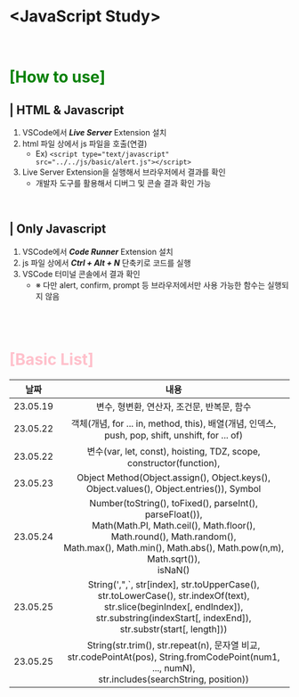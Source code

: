 # \<JavaScript Study>

<br>

# <font color="green">__[How to use]__</font>
## | __HTML & Javascript__
1. VSCode에서 **_Live Server_** Extension 설치
2. html 파일 상에서 js 파일을 호출(연결)
    - Ex) ```<script type="text/javascript" src="../../js/basic/alert.js"></script>```
3. Live Server Extension을 실행해서 브라우저에서 결과를 확인
    - 개발자 도구를 활용해서 디버그 및 콘솔 결과 확인 가능

<br>

## | __Only Javascript__
1. VSCode에서 **_Code Runner_** Extension 설치
2. js 파일 상에서 **_Ctrl + Alt + N_** 단축키로 코드를 실행
3. VSCode 터미널 콘솔에서 결과 확인
    - ※ 다만 alert, confirm, prompt 등 브라우저에서만 사용 가능한 함수는 실행되지 않음

<br><br>

# <font color="pink">**[Basic List]**</font>

|날짜|내용
|:---:|:---:|
|23.05.19|변수, 형변환, 연산자, 조건문, 반복문, 함수|
|23.05.22|객체(개념, for ... in, method, this), 배열(개념, 인덱스, push, pop, shift, unshift, for ... of)|
|23.05.22|변수(var, let, const), hoisting, TDZ, scope, constructor(function), |
|23.05.23|Object Method(Object.assign(), Object.keys(), Object.values(), Object.entries()), Symbol|
|23.05.24|Number(toString(), toFixed(), parseInt(), parseFloat()), <br> Math(Math.PI, Math.ceil(), Math.floor(), Math.round(), Math.random(), <br>Math.max(), Math.min(), Math.abs(), Math.pow(n,m), Math.sqrt()), <br> isNaN() |
|23.05.25|String(',",`, str[index], str.toUpperCase(), str.toLowerCase(), str.indexOf(text), <br> str.slice(beginIndex[, endIndex]), str.substring(indexStart[, indexEnd]), str.substr(start[, length]))|
|23.05.25|String(str.trim(), str.repeat(n), 문자열 비교, <br> str.codePointAt(pos), String.fromCodePoint(num1, ..., numN), <br>str.includes(searchString, position))|

